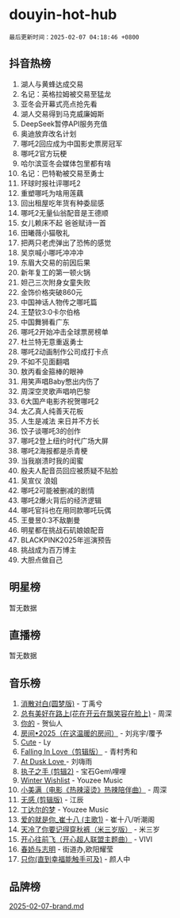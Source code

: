 # douyin-hot-hub

`最后更新时间：2025-02-07 04:18:46 +0800`

## 抖音热榜

1. 湖人与黄蜂达成交易
1. 名记：英格拉姆被交易至猛龙
1. 亚冬会开幕式亮点抢先看
1. 湖人交易得到马克威廉姆斯
1. DeepSeek暂停API服务充值
1. 奥迪放弃改名计划
1. 哪吒2回应成为中国影史票房冠军
1. 哪吒2官方玩梗
1. 哈尔滨亚冬会媒体包里都有啥
1. 名记：巴特勒被交易至勇士
1. 环球时报社评哪吒2
1. 重塑哪吒为啥用莲藕
1. 回出租屋吃年货有种委屈感
1. 哪吒2无量仙翁配音是王德顺
1. 女儿赖床不起 爸爸赋诗一首
1. 田曦薇小猫敬礼
1. 把两只老虎弹出了恐怖的感觉
1. 吴京喊小哪吒冲冲冲
1. 东眉大交易的前因后果
1. 新年复工的第一顿火锅
1. 妲己三次附身女童失败
1. 金饰价格突破860元
1. 中国神话人物传之哪吒篇
1. 王楚钦3:0卡尔伯格
1. 中国舞狮看广东
1. 哪吒2开始冲击全球票房榜单
1. 杜兰特无意重返勇士
1. 哪吒2动画制作公司成打卡点
1. 不如不见面翻唱
1. 敖丙看金箍棒的眼神
1. 用笑声唱Baby憋出内伤了
1. 周深空灵歌声唱响巴黎
1. 6大国产电影齐祝贺哪吒2
1. 太乙真人纯善天花板
1. 人生是减法 来日并不方长
1. 饺子谈哪吒3的创作
1. 哪吒2登上纽约时代广场大屏
1. 哪吒2海报都是杀青梗
1. 当我崩溃时我的闺蜜
1. 殷夫人配音员回应被质疑不贴脸
1. 吴宣仪 浪姐
1. 哪吒2可能被删减的剧情
1. 哪吒2爆火背后的经济逻辑
1. 哪吒官抖也在用同款哪吒玩偶
1. 王曼昱0:3不敌蒯曼
1. 明星都在挑战石矶娘娘配音
1. BLACKPINK2025年巡演预告
1. 挑战成为百万博主
1. 大胆点做自己

## 明星榜

暂无数据

## 直播榜

暂无数据

## 音乐榜

1. [消散对白(圆梦版)](https://sf5-hl-cdn-tos.douyinstatic.com/obj/tos-cn-ve-2774/og4jB5I5IizzoZVAAAzWgBMAsMDWoArfwBOiFs) - 丁禹兮
1. [总有美好在路上(花在开云在飘笑容在脸上)](https://sf5-hl-cdn-tos.douyinstatic.com/obj/tos-cn-ve-2774/oU5u7NwtfBIvaNhoQBszOvAlRiAoiWAVVyBMq4) - 周深
1. [你的](https://sf5-hl-cdn-tos.douyinstatic.com/obj/tos-cn-ve-2774/oYuIeKf42jB7sEV6B2upMdpYAgfrQWj0FeRegh) - 贺仙人
1. [房间•2025（在这温暖的房间）](https://sf5-hl-cdn-tos.douyinstatic.com/obj/tos-cn-ve-2774/oMzJcnT8BgIetASeBfwfEeBQVNfACiCifhfZP7g) - 刘兆宇/覆予
1. [Cute](https://sf5-hl-cdn-tos.douyinstatic.com/obj/tos-cn-ve-2774/o4IbIzHWKAAB4wsS5qMBRiiAlEBGTpQRNfFvuo) - Ly
1. [Falling In Love（剪辑版）](https://sf5-hl-cdn-tos.douyinstatic.com/obj/tos-cn-ve-2774/o8ajpA8zzgBPahbBIO8AcKGBLJezFCRd1wfP9f) - 青村秀和
1. [ At Dusk  Love ](https://sf5-hl-cdn-tos.douyinstatic.com/obj/tos-cn-ve-2774/o8CrpCf5CaYgI4ZrtQgMQAFEfuGqNnRSDQAPBc) - 刘嗨雨
1. [执子之手 (剪辑2)](https://sf5-hl-cdn-tos.douyinstatic.com/obj/tos-cn-ve-2774/oUoZLQjCc31XzqsBnBQUNgeKtYPBcgbFDwtfcu) - 宝石Gem\哩哩
1. [Winter Wishlist](https://sf5-hl-cdn-tos.douyinstatic.com/obj/tos-cn-ve-2774/oIIgUOeamCFCVAzxN6MFRLIBlLGpUqQxeeHrLE) - Youzee Music
1. [小美满（电影《热辣滚烫》热辣陪伴曲）](https://sf6-cdn-tos.douyinstatic.com/obj/tos-cn-ve-2774/o0GAn2lSgfZIDUgtevCGDQYnFg4CwnrBaxbTZL) - 周深
1. [无感 (剪辑版)](https://sf5-hl-cdn-tos.douyinstatic.com/obj/tos-cn-ve-2774/o0eIsUzJBDlQaQFC5OFlgbMEZC1TFYBftOBn6p) - 江辰
1. [丁达尔的梦](https://sf5-hl-cdn-tos.douyinstatic.com/obj/tos-cn-ve-2774/oMU3WirUZBVQkAC9ccG5P2IQirziZM2RTInUY) - Youzee Music
1. [爱的就是你_崔十八 (主歌1)](https://sf5-hl-cdn-tos.douyinstatic.com/obj/tos-cn-ve-2774/oI5BO5DhFZ6UTcNCnZaOCBLtZ7WIMQGfgnXf5E) - 崔十八/听潮阁
1. [天冷了你要记得穿秋裤（米三岁版）](https://sf5-hl-cdn-tos.douyinstatic.com/obj/tos-cn-ve-2774/oQlIwVIDWiZ6BQilAorS7MA0AgCkQDvcZAdm1) - 米三岁
1. [开心往前飞（开心超人联盟主题曲）](https://sf5-hl-cdn-tos.douyinstatic.com/obj/tos-cn-ve-2774/9d8fb7c82cf1421fb93a9fe925275e0a) - VIVI
1. [春娇与志明](https://sf5-hl-cdn-tos.douyinstatic.com/obj/tos-cn-ve-2774/e530d8fceb7044b39707d7f9ff54add1) - 街道办,欧阳耀莹
1. [只你(直到幸福能触手可及)](https://sf5-hl-cdn-tos.douyinstatic.com/obj/tos-cn-ve-2774/o0lBkRDzFTeaVSUz3ZZSCBVtZ5DIMQGfgmEAuE) - 颜人中

## 品牌榜

[2025-02-07-brand.md](2025-02-07-brand.md)
